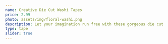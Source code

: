 ```yaml
---
name: Creative Die Cut Washi Tapes
price: 2.99
photo: assets/img/floral-washi.png
description: Let your imagination run free with these gorgeous die cut washi tapes. Add them to your journaling and scrapbooking projects or brighten up your planner with them.
type: tape
slider: true
---
```

